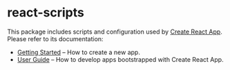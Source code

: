 # react-scripts

This package includes scripts and configuration used by [Create React App](https://github.com/graphqlbase/create-react-app).<br>
Please refer to its documentation:

* [Getting Started](https://github.com/graphqlbase/create-react-app/blob/master/README.md#getting-started) – How to create a new app.
* [User Guide](https://github.com/graphqlbase/create-react-app/blob/master/packages/react-scripts/template/README.md) – How to develop apps bootstrapped with Create React App.
